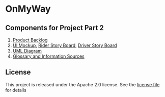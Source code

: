 # OnMyWay


## Components for Project Part 2
1. [Product Backlog](ProjectPart2/Product_Backlog.pdf)
2. [UI Mockup](ProjectPart2/UI_mockup.pdf), [Rider Story Board](ProjectPart2/rider_storyboard.pdf), [Driver Story Board](ProjectPart2/driver_storyboard.pdf)
3. [UML Diagram](ProjectPart2/UML_Diagram.pdf)
4. [Glossary and Information Sources](../../wiki)


## License
This project is released under the Apache 2.0 license. See the [license file](LICENSE.md) for details
